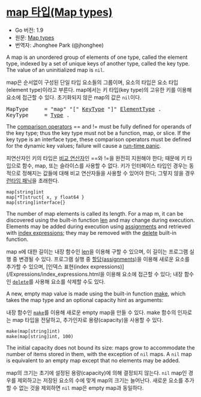 # [map 타입(Map types)](#map-types)

* Go 버전: 1.9
* 원문: [Map types](https://golang.org/ref/spec#Map_types)
* 번역자: Jhonghee Park (@jhonghee)

A map is an unordered group of elements of one type, called the element type, indexed by a set of unique keys of another type, called the key type. The value of an uninitialized map is `nil`.

map은 순서없이 구성된 단일 타입 요소들의 그룹이며, 요소의 타입은 요소 타입(element type)이라고 부른다. map에서는 키 타입(key type)의 고유한 키를 이용해 요소에 접근할 수 있다. 초기화되지 않은 map의 값은 `nil`이다.

<pre>
<a id="MapType">MapType</a>     = "map" "[" <a href="#KeyType">KeyType</a> "]" <a href="/Types/array_types.html#ElementType">ElementType</a> .
<a id="KeyType">KeyType</a>     = <a href="/Types/#Type">Type</a> .
</pre>

The [comparison operators](/Expressions/comparison_operators.html) == and != must be fully defined for operands of the key type; thus the key type must not be a function, map, or slice. If the key type is an interface type, these comparison operators must be defined for the dynamic key values; failure will cause a [run-time panic](/Run-time%20panics/).


피연산자인 키의 타입은 [비교 연산자](/Expressions/comparison_operators.html)인 ==와 !=을 완전히 지원해야 한다; 때문에 키 타입으로 함수, map, 또는 슬라이스를 사용할 수 없다. 키가 인터페이스 타입인 경우는 동적으로 정해지는 값들에 대해 비교 연산자들을 사용할 수 있어야 한다; 그렇지 않을 경우 [런타임 패닉](/Run-time%20panics/)을 초래한다.

```
map[string]int
map[*T]struct{ x, y float64 }
map[string]interface{}
```

The number of map elements is called its length. For a map m, it can be discovered using the built-in function [len](/Built-in%20functions/length_and_capacity.html) and may change during execution. Elements may be added during execution using [assignments](/Statements/assignments.html) and retrieved with [index expressions](/Expressions/index_expressions.html); they may be removed with the [delete](/Built-in%20functions/deletion_of_map_elements.html) built-in function.

map `m`에 대한 길이는 내장 함수인 [len](/Built-in%20functions/length_and_capacity.html)을 이용해 구할 수 있으며, 이 길이는 프로그램 실행 중 변경될 수 있다. 프로그램 실행 중 [할당(assignments)](/Statements/assignments.html)을 이용해 새로운 요소를 추가할 수 있으며, [인덱스 표현(index expressions)](/Expressions/index_expressions.html을 이용해 요소에 접근할 수 있다; 내장 함수인 [`delete`](/Built-in%20functions/deletion_of_map_elements.html)를 사용해 요소를 삭제할 수도 있다.

A new, empty map value is made using the built-in function [make](/Built-in%20functions/making_slices,_maps_and_channels.html), which takes the map type and an optional capacity hint as arguments:

내장 함수인 [`make`](/Built-in%20functions/making_slices,_maps_and_channels.html)를 이용해 새로운 empty map을 만들 수 있다. make 함수의 인자로는 map 타입을 전달하고, 추가인자로 용량(capacity)을 사용할 수 있다.


```
make(map[string]int)
make(map[string]int, 100)
```

The initial capacity does not bound its size: maps grow to accommodate the number of items stored in them, with the exception of `nil` maps. A `nil` map is equivalent to an empty map except that no elements may be added.

map의 크기는 초기에 설정된 용량(capacity)에 의해 결정되지 않는다. `nil` map인 경우를 제외하고는 저장된 요소의 수에 맞게 map의 크기는 늘어난다. 새로운 요소를 추가할 수 없는 것을 제외하면 `nil` map은 empty map과 동일하다.
